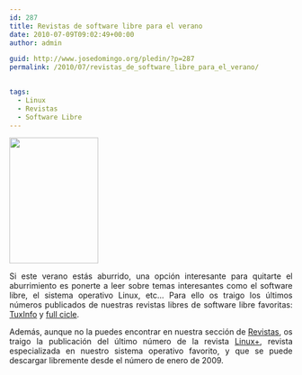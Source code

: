 ```yaml
---
id: 287
title: Revistas de software libre para el verano
date: 2010-07-09T09:02:49+00:00
author: admin

guid: http://www.josedomingo.org/pledin/?p=287
permalink: /2010/07/revistas_de_software_libre_para_el_verano/

  
tags:
  - Linux
  - Revistas
  - Software Libre
---
```

<img class="alignleft" title="tuxinfo" src="http://www.josedomingo.org/revistas/01/28.jpg" alt="" width="158" height="224" />

<p style="text-align: justify;">
  Si este verano estás aburrido, una opción interesante para quitarte el aburrimiento es ponerte a leer sobre temas interesantes como el software libre, el sistema operativo Linux, etc&#8230; Para ello os traigo los últimos números publicados de nuestras revistas libres de software libre favoritas: <a href="http://www.josedomingo.org/revistas/index.php?id=1">TuxInfo</a> y <a href="http://www.josedomingo.org/revistas/index.php?id=2">full cicle</a>.
</p>

<p style="text-align: justify;">
  Además, aunque no la puedes encontrar en nuestra sección de <a href="http://www.josedomingo.org/revistas">Revistas</a>, os traigo la publicación del último número de la revista <a href="http://lpmagazine.org/es">Linux+</a>, revista especializada en nuestro sistema operativo favorito, y que se puede descargar libremente desde el número de enero de 2009.
</p>

<!-- AddThis Advanced Settings generic via filter on the_content -->

<!-- AddThis Share Buttons generic via filter on the_content -->
